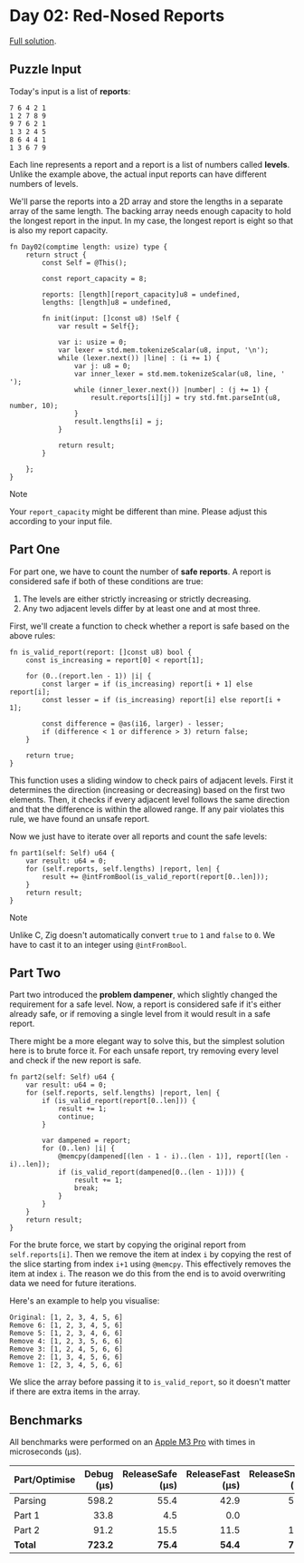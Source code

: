 # Day 02: Red-Nosed Reports

[Full solution](../src/days/day02.zig).

## Puzzle Input

Today's input is a list of **reports**:

```plaintext
7 6 4 2 1
1 2 7 8 9
9 7 6 2 1
1 3 2 4 5
8 6 4 4 1
1 3 6 7 9
```

Each line represents a report and a report is a list of numbers called **levels**. Unlike the example above, the actual input reports can have different numbers of levels.

We'll parse the reports into a 2D array and store the lengths in a separate array of the same length. The backing array needs enough capacity to hold the longest report in the input. In my case, the longest report is eight so that is also my report capacity.

```zig
fn Day02(comptime length: usize) type {
    return struct {
        const Self = @This();

        const report_capacity = 8;

        reports: [length][report_capacity]u8 = undefined,
        lengths: [length]u8 = undefined,

        fn init(input: []const u8) !Self {
            var result = Self{};

            var i: usize = 0;
            var lexer = std.mem.tokenizeScalar(u8, input, '\n');
            while (lexer.next()) |line| : (i += 1) {
                var j: u8 = 0;
                var inner_lexer = std.mem.tokenizeScalar(u8, line, ' ');
                while (inner_lexer.next()) |number| : (j += 1) {
                    result.reports[i][j] = try std.fmt.parseInt(u8, number, 10);
                }
                result.lengths[i] = j;
            }

            return result;
        }

    };
}
```

> [!NOTE]
> Your `report_capacity` might be different than mine. Please adjust this according to your input file.

## Part One

For part one, we have to count the number of **safe reports**. A report is considered safe if both of these conditions are true:

1. The levels are either strictly increasing or strictly decreasing.
2. Any two adjacent levels differ by at least one and at most three.

First, we'll create a function to check whether a report is safe based on the above rules:

```zig
fn is_valid_report(report: []const u8) bool {
    const is_increasing = report[0] < report[1];

    for (0..(report.len - 1)) |i| {
        const larger = if (is_increasing) report[i + 1] else report[i];
        const lesser = if (is_increasing) report[i] else report[i + 1];

        const difference = @as(i16, larger) - lesser;
        if (difference < 1 or difference > 3) return false;
    }

    return true;
}
```

This function uses a sliding window to check pairs of adjacent levels. First it determines the direction (increasing or decreasing) based on the first two elements. Then, it checks if every adjacent level follows the same direction and that the difference is within the allowed range. If any pair violates this rule, we have found an unsafe report.

Now we just have to iterate over all reports and count the safe levels:

```zig
fn part1(self: Self) u64 {
    var result: u64 = 0;
    for (self.reports, self.lengths) |report, len| {
        result += @intFromBool(is_valid_report(report[0..len]));
    }
    return result;
}
```

> [!NOTE]
> Unlike C, Zig doesn't automatically convert `true` to `1` and `false` to `0`. We have to cast it to an integer using `@intFromBool`.

## Part Two

Part two introduced the **problem dampener**, which slightly changed the requirement for a safe level. Now, a report is considered safe if it's either already safe, or if removing a single level from it would result in a safe report.

There might be a more elegant way to solve this, but the simplest solution here is to brute force it. For each unsafe report, try removing every level and check if the new report is safe.

```zig
fn part2(self: Self) u64 {
    var result: u64 = 0;
    for (self.reports, self.lengths) |report, len| {
        if (is_valid_report(report[0..len])) {
            result += 1;
            continue;
        }

        var dampened = report;
        for (0..len) |i| {
            @memcpy(dampened[(len - 1 - i)..(len - 1)], report[(len - i)..len]);
            if (is_valid_report(dampened[0..(len - 1)])) {
                result += 1;
                break;
            }
        }
    }
    return result;
}
```

For the brute force, we start by copying the original report from `self.reports[i]`. Then we remove the item at index `i` by copying the rest of the slice starting from index `i+1` using `@memcpy`. This effectively removes the item at index `i`. The reason we do this from the end is to avoid overwriting data we need for future iterations.

Here's an example to help you visualise:

```plaintext
Original: [1, 2, 3, 4, 5, 6]
Remove 6: [1, 2, 3, 4, 5, 6]
Remove 5: [1, 2, 3, 4, 6, 6]
Remove 4: [1, 2, 3, 5, 6, 6]
Remove 3: [1, 2, 4, 5, 6, 6]
Remove 2: [1, 3, 4, 5, 6, 6]
Remove 1: [2, 3, 4, 5, 6, 6]
```

We slice the array before passing it to `is_valid_report`, so it doesn't matter if there are extra items in the array.

## Benchmarks

All benchmarks were performed on an [Apple M3 Pro](https://en.wikipedia.org/wiki/Apple_M3) with times in microseconds (µs).

| Part/Optimise | Debug (µs) | ReleaseSafe (µs) | ReleaseFast (µs) | ReleaseSmall (µs) |
|-------------- | ---------: | ---------------: | ---------------: | ----------------: |
| Parsing       | 598.2      | 55.4             | 42.9             | 59.2              |
| Part 1        | 33.8       | 4.5              | 0.0              | 3.3               |
| Part 2        | 91.2       | 15.5             | 11.5             | 14.4              |
| **Total**     | **723.2**  | **75.4**         | **54.4**         | **76.8**          |
